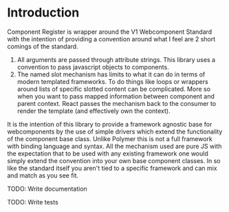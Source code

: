 Introduction
============

Component Register is wrapper around the V1 Webcomponent Standard with the intention of providing a convention around what I feel are 2 short comings of the standard.

1.  All arguments are passed through attribute strings. This library uses a convention to pass javascript objects to components.
2.  The named slot mechanism has limits to what it can do in terms of modern templated frameworks. To do things like loops or wrappers around lists of specific slotted content can be complicated. More so when you want to pass mapped information between component and parent context. React passes the mechanism back to the consumer to render the template (and effectively own the context).

It is the intention of this library to provide a framework agnostic base for webcomponents by the use of simple drivers which extend the functionality of the component base class.  Unlike Polymer this is not a full framework with binding language and syntax.  All the mechanism used are pure JS with the expectation that to be used with any existing framework one would simply extend the convention into your own base component classes. In so like the standard itself you aren't tied to a specific framework and can mix and match as you see fit.

TODO: Write documentation

TODO: Write tests
